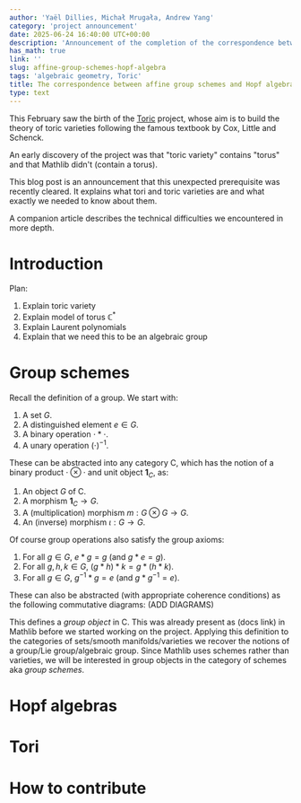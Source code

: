 ```yaml
---
author: 'Yaël Dillies, Michał Mrugała, Andrew Yang'
category: 'project announcement'
date: 2025-06-24 16:40:00 UTC+00:00
description: 'Announcement of the completion of the correspondence between affine group schemes and Hopf algebras in the Toric project'
has_math: true
link: ''
slug: affine-group-schemes-hopf-algebra
tags: 'algebraic geometry, Toric'
title: The correspondence between affine group schemes and Hopf algebras
type: text
---
```


This February saw the birth of the [Toric](https://github.com/YaelDillies/Toric) project,
whose aim is to build the theory of toric varieties
following the famous textbook by Cox, Little and Schenck.

An early discovery of the project was that "toric variety" contains "torus"
and that Mathlib didn't (contain a torus).

This blog post is an announcement that this unexpected prerequisite was recently cleared.
It explains what tori and toric varieties are and what exactly we needed to know about them.

A companion article describes the technical difficulties we encountered in more depth.

<!-- TEASER_END -->



# Introduction

Plan:
1. Explain toric variety
2. Explain model of torus $\mathbb{C}^*$
3. Explain Laurent polynomials
4. Explain that we need this to be an algebraic group

# Group schemes

Recall the definition of a group. We start with:

1. A set $G$.
2. A distinguished element $e \in G$.
3. A binary operation $\cdot * \cdot$.
4. A unary operation $(\cdot)^{-1}$.

These can be abstracted into any category $\mathsf{C}$, which has the notion of a binary product $\cdot \otimes \cdot$ and unit object $\mathbf{1}_C$, as:

1. An object $G$ of $\mathsf{C}$.
2. A morphism $\mathbf{1}_C \to G$.
3. A (multiplication) morphism $m : G \otimes G \to G$.
4. An (inverse) morphism $\iota : G \to G$.

Of course group operations also satisfy the group axioms:

1. For all $g \in G$, $e * g = g$ (and $g * e = g$).
2. For all $g, h, k \in G$, $(g * h) * k = g * (h * k)$.
3. For all $g \in G$, $g^{-1} * g = e$ (and $g * g^{-1} = e$).

These can also be abstracted (with appropriate coherence conditions) as the following commutative diagrams: (ADD DIAGRAMS)

This defines a *group object* in $\mathsf{C}$. This was already present as (docs link) in Mathlib before we started working on the project. Applying this definition to the categories of sets/smooth manifolds/varieties we recover the notions of a group/Lie group/algebraic group. Since Mathlib uses schemes rather than varieties, we will be interested in group objects in the category of schemes aka *group schemes*.

# Hopf algebras



# Tori



# How to contribute

